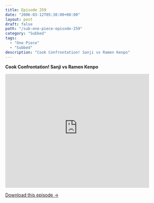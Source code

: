 ```yaml
---
title: Episode 259
date: "2006-03-12T05:30:00+00:00"
layout: post
draft: false
path: "/sub-one-piece-episode-259"
category: "Subbed"
tags:
  - "One Piece"
  - "Subbed"
description: "Cook Confrontation! Sanji vs Ramen Kenpo"
---
```


**Cook Confrontation! Sanji vs Ramen Kenpo**

<iframe width="640" height="360" src="https://www.rapidvideo.com/e/FXQHB5M7LL" frameborder="0" marginwidth=0 marginheight=0 scrolling=no allowfullscreen style="max-width:90%;"></iframe>

<a href="http://ouo.io/qs/eCodkFEQ?s=https://www.rapidvideo.com/d/FXQHB5M7LL" class="styled_a">Download this episode →</a>

